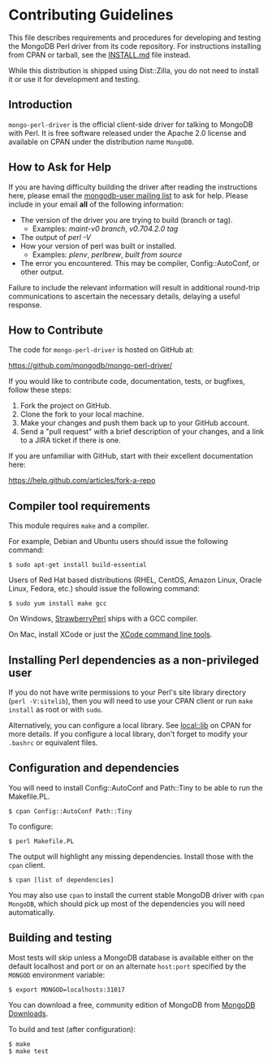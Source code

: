 # Contributing Guidelines

This file describes requirements and procedures for developing and testing the
MongoDB Perl driver from its code repository.  For instructions installing
from CPAN or tarball, see the [INSTALL.md](INSTALL.md) file instead.

While this distribution is shipped using Dist::Zilla, you do not need to
install it or use it for development and testing.

## Introduction

`mongo-perl-driver` is the official client-side driver for talking to
MongoDB with Perl.  It is free software released under the Apache 2.0
license and available on CPAN under the distribution name `MongoDB`.

## How to Ask for Help

If you are having difficulty building the driver after reading the
instructions here, please email the [mongodb-user mailing
list](https://groups.google.com/forum/#!forum/mongodb-user) to ask for
help. Please include in your email **all** of the following information:

 - The version of the driver you are trying to build (branch or tag).
   - Examples: _maint-v0 branch_, _v0.704.2.0 tag_
 - The output of _perl -V_
 - How your version of perl was built or installed.
   - Examples: _plenv_, _perlbrew_, _built from source_
 - The error you encountered. This may be compiler, Config::AutoConf, or other output.

Failure to include the relevant information will result in additional
round-trip communications to ascertain the necessary details, delaying a
useful response.

## How to Contribute

The code for `mongo-perl-driver` is hosted on GitHub at:

   https://github.com/mongodb/mongo-perl-driver/

If you would like to contribute code, documentation, tests, or bugfixes,
follow these steps:

1. Fork the project on GitHub.
2. Clone the fork to your local machine.
3. Make your changes and push them back up to your GitHub account.
4. Send a "pull request" with a brief description of your changes, and a
   link to a JIRA ticket if there is one.

If you are unfamiliar with GitHub, start with their excellent documentation here:

  https://help.github.com/articles/fork-a-repo

## Compiler tool requirements

This module requires `make` and a compiler.

For example, Debian and Ubuntu users should issue the following command:

    $ sudo apt-get install build-essential

Users of Red Hat based distributions (RHEL, CentOS, Amazon Linux, Oracle
Linux, Fedora, etc.) should issue the following command:

    $ sudo yum install make gcc

On Windows, [StrawberryPerl](http://strawberryperl.com/) ships with a
GCC compiler.

On Mac, install XCode or just the [XCode command line
tools](https://developer.apple.com/library/ios/technotes/tn2339/_index.html).

## Installing Perl dependencies as a non-privileged user

If you do not have write permissions to your Perl's site library directory
(`perl -V:sitelib`), then you will need to use your CPAN client or run
`make install` as root or with `sudo`.

Alternatively, you can configure a local library.  See
[local::lib](https://metacpan.org/pod/local::lib#The-bootstrapping-technique)
on CPAN for more details.  If you configure a local library, don't forget
to modify your `.bashrc` or equivalent files.

## Configuration and dependencies

You will need to install Config::AutoConf and Path::Tiny to be able to run
the Makefile.PL.

    $ cpan Config::AutoConf Path::Tiny

To configure:

    $ perl Makefile.PL

The output will highlight any missing dependencies.  Install those with the
`cpan` client.

    $ cpan [list of dependencies]

You may also use `cpan` to install the current stable MongoDB driver with
`cpan MongoDB`, which should pick up most of the dependencies you will
need automatically.

## Building and testing

Most tests will skip unless a MongoDB database is available either on the
default localhost and port or on an alternate `host:port` specified by the
`MONGOD` environment variable:

    $ export MONGOD=localhosts:31017

You can download a free, community edition of MongoDB from
[MongoDB Downloads](https://www.mongodb.org/downloads).

To build and test (after configuration):

    $ make
    $ make test

